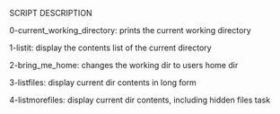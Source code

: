 SCRIPT DESCRIPTION

0-current_working_directory: prints the current working directory

1-listit: display the contents list of the current directory

2-bring_me_home: changes the working dir to users home dir

3-listfiles: display current dir contents in long form

4-listmorefiles: display current dir contents, including hidden files task


